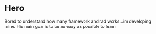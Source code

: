 # Hero
Bored to understand how many framework and rad works...im developing mine. His main goal is to be as easy as possible to learn
